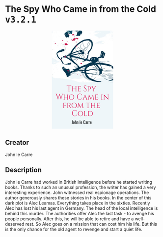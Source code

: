
# The Spy Who Came in from the Cold <kbd>v3.2.1</kbd>

<center>
  <img src="./cover-1024.jpg"/>
</center>

## Creator
John le Carre

## Description
John le Carre had worked in British Intelligence before he started writing books. Thanks to such an unusual profession, the writer has gained a very interesting experience. John witnessed real espionage operations. The author generously shares these stories in his books. In the center of this dark plot is Alec Leamas. Everything takes place in the sixties. Recently Alec has lost his last agent in Germany. The head of the local intelligence is behind this murder. The authorities offer Alec the last task - to avenge his people personally. After this, he will be able to retire and have a well-deserved rest. So Alec goes on a mission that can cost him his life. But this is the only chance for the old agent to revenge and start a quiet life.   
